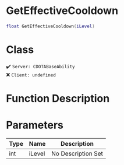 # GetEffectiveCooldown
```lua
float GetEffectiveCooldown(iLevel)
```
# Class
✔️ `Server: CDOTABaseAbility`  
❌ `Client: undefined`  

# Function Description

# Parameters
Type|Name|Description
--|--|--
int|iLevel|No Description Set
